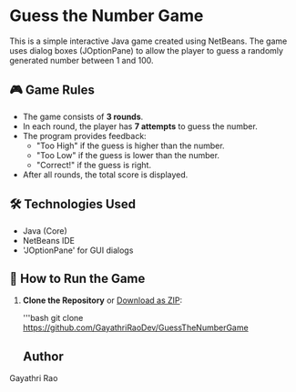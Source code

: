# Guess the Number Game

This is a simple interactive Java game created using NetBeans. The game uses dialog boxes (JOptionPane) to allow the player to guess a randomly generated number between 1 and 100.

## 🎮 Game Rules

- The game consists of **3 rounds**.
- In each round, the player has **7 attempts** to guess the number.
- The program provides feedback:
  - "Too High" if the guess is higher than the number.
  - "Too Low" if the guess is lower than the number.
  - "Correct!" if the guess is right.
- After all rounds, the total score is displayed.

## 🛠️ Technologies Used

- Java (Core)
- NetBeans IDE
- 'JOptionPane' for GUI dialogs

## 🚀 How to Run the Game

1. **Clone the Repository** or [Download as ZIP](https://github.com/GayathriRaoDev/GuessTheNumberGame):

   '''bash
   git clone https://github.com/GayathriRaoDev/GuessTheNumberGame

   ## Author
Gayathri Rao
